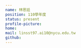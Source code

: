 ```yaml
---
name: 林思廷
position: 110學年度
status: present
profile-picture:
home:
mail: linsst97.ai10@nycu.edu.tw
github:
---
```

